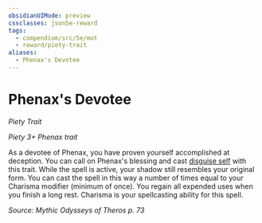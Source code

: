 ```yaml
---
obsidianUIMode: preview
cssclasses: json5e-reward
tags:
  - compendium/src/5e/mot
  - reward/piety-trait
aliases:
  - Phenax's Devotee
---
```

# Phenax's Devotee
*Piety Trait*  

*Piety 3+ Phenax trait*

As a devotee of Phenax, you have proven yourself accomplished at deception. You can call on Phenax's blessing and cast [disguise self](2-Mechanics/CLI/spells/disguise-self.md) with this trait. While the spell is active, your shadow still resembles your original form. You can cast the spell in this way a number of times equal to your Charisma modifier (minimum of once). You regain all expended uses when you finish a long rest. Charisma is your spellcasting ability for this spell.

*Source: Mythic Odysseys of Theros p. 73*